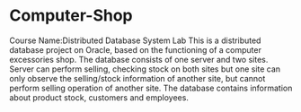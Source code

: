 # Computer-Shop
Course Name:Distributed Database System Lab
This is a distributed database project on Oracle, based on the functioning of a computer excessories shop. The database consists of one 
server and two sites. Server can perform selling, checking stock on both sites but one site can only observe the selling/stock information 
of another site, but cannot perform selling operation of another site. The database contains information about product stock, customers and
employees. 

